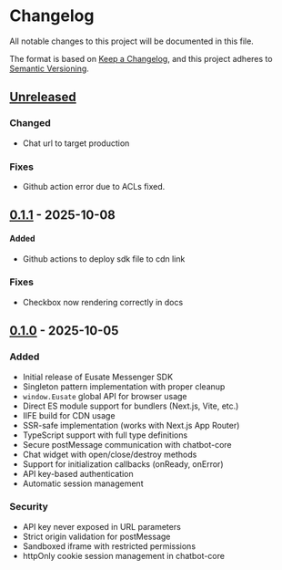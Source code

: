 # Changelog

All notable changes to this project will be documented in this file.

The format is based on [Keep a Changelog](https://keepachangelog.com/en/1.0.0/),
and this project adheres to [Semantic Versioning](https://semver.org/spec/v2.0.0.html).

## [Unreleased]

### Changed

- Chat url to target production

### Fixes

- Github action error due to ACLs fixed.

## [0.1.1] - 2025-10-08

#### Added

- Github actions to deploy sdk file to cdn link

### Fixes

- Checkbox now rendering correctly in docs

## [0.1.0] - 2025-10-05

### Added

- Initial release of Eusate Messenger SDK
- Singleton pattern implementation with proper cleanup
- `window.Eusate` global API for browser usage
- Direct ES module support for bundlers (Next.js, Vite, etc.)
- IIFE build for CDN usage
- SSR-safe implementation (works with Next.js App Router)
- TypeScript support with full type definitions
- Secure postMessage communication with chatbot-core
- Chat widget with open/close/destroy methods
- Support for initialization callbacks (onReady, onError)
- API key-based authentication
- Automatic session management

### Security

- API key never exposed in URL parameters
- Strict origin validation for postMessage
- Sandboxed iframe with restricted permissions
- httpOnly cookie session management in chatbot-core

[Unreleased]: https://github.com/EUSATE/eusate-messenger-sdk/compare/v0.1.1...HEAD
[0.1.1]: https://github.com/EUSATE/eusate-messenger-sdk/releases/tag/v0.1.1
[0.1.0]: https://github.com/EUSATE/eusate-messenger-sdk/releases/tag/v0.1.0
